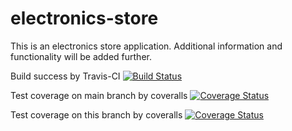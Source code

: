 # electronics-store

This is an electronics store application. 
Additional information and functionality will be added further.

Build success by Travis-CI
[![Build Status](https://app.travis-ci.com/Parydubets/electronics-store.svg?branch=main)](https://app.travis-ci.com/Parydubets/electronics-store)

Test coverage on main branch by coveralls
[![Coverage Status](https://coveralls.io/repos/github/Parydubets/electronics-store/badge.svg?branch=main)](https://coveralls.io/github/Parydubets/electronics-store?branch=main)

Test coverage on this branch by coveralls
[![Coverage Status](https://coveralls.io/repos/github/Parydubets/electronics-store/badge.svg?branch=manipulation_pages)](https://coveralls.io/github/Parydubets/electronics-store?branch=manipulation_pages)
